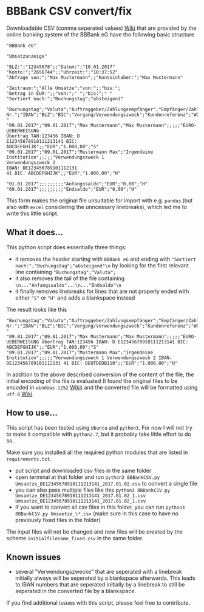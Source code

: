 # BBBank CSV convert/fix

Downloadable CSV (comma seperated values) [Wiki](https://en.wikipedia.org/wiki/Comma-separated_values) that are provided by the online banking system of the BBBank eG have the following basic structure

    "BBBank eG"
    
    "Umsatzanzeige"
    
    "BLZ:";"12345678";;"Datum:";"10.01.2017"
    "Konto:";"2656744";;"Uhrzeit:";"10:37:52"
    "Abfrage von:";"Max Mustermann";;"Kontoinhaber:";"Max Mustermann"
    
    "Zeitraum:";"Alle Umsätze";"von:";;"bis:";
    "Betrag in EUR:";;"von:";" ";"bis:";" "
    "Sortiert nach:";"Buchungstag";"absteigend"
    
    "Buchungstag";"Valuta";"Auftraggeber/Zahlungsempfänger";"Empfänger/Zahlungspflichtiger";"Konto-    Nr.";"IBAN";"BLZ";"BIC";"Vorgang/Verwendungszweck";"Kundenreferenz";"Währung";"Umsatz";" "
    "09.01.2017";"09.01.2017";"Max Mustermann";"Max Mustermann";;;;;"EURO-UEBERWEISUNG
    Übertrag TAN:123456 IBAN: D
    E12345678910111213141 BIC:
    ABCDEFGHIJK";;"EUR";"1.000,00";"S"
    "09.01.2017";"09.01.2017";"Mustermann Max";"Irgendeine Institution";;;;;"Verwendungszweck 1
    Verwendungszweck 2
    IBAN: DE123456789101112131
    41 BIC: ABCDEFGHIJK";;"EUR";"1.000,00";"H"
    
    "01.01.2017";;;;;;;;;"Anfangssaldo";"EUR";"0,00";"H"
    "09.01.2017";;;;;;;;;"Endsaldo";"EUR";"0,00";"H"

This form makes the original file unsuitable for import with e.g. `pandas` (but also with `excel` considering the unncessary linebreaks), which led me to write this little script.

## What it does...

This python script does essentially three things:
- it removes the header starting with `BBBank eG` and ending with `"Sortiert nach:";"Buchungstag";"absteigend"\n` by looking for the first relevant line containing `"Buchungstag";"Valuta";`
- it also removes the tail of the file containing `\n..."Anfangssaldo"...\n..."Endsaldo"\n`
- it finally removes linebreaks for lines that are not properly ended with either `"S"` or `"H"` and adds a blankspace instead

The result looks like this

    "Buchungstag";"Valuta";"Auftraggeber/Zahlungsempfänger";"Empfänger/Zahlungspflichtiger";"Konto-Nr.";"IBAN";"BLZ";"BIC";"Vorgang/Verwendungszweck";"Kundenreferenz";"Währung";"Umsatz";" "
    "09.01.2017";"09.01.2017";"Max Mustermann";"Max Mustermann";;;;;"EURO-UEBERWEISUNG Übertrag TAN:123456 IBAN: D E12345678910111213141 BIC: ABCDEFGHIJK";;"EUR";"1.000,00";"S" 
    "09.01.2017";"09.01.2017";"Mustermann Max";"Irgendeine Institution";;;;;"Verwendungszweck 1 Verwendungszweck 2 IBAN: DE123456789101112131 41 BIC: DEUTDEDB110";;"EUR";"1.000,00";"H" 

In addition to the above described conversion of the content of the file, the initial encoding of the file is evaluated (I found the original files to be encoded in `windows-1252` [Wiki](https://en.wikipedia.org/wiki/Windows-1252)) and the converted file will be formatted using `utf-8` [Wiki](https://en.wikipedia.org/wiki/UTF-8).

## How to use...

This script has been tested using `Ubuntu` and `python3`. For now I will not try to make it compatible with `python2.7`, but it probably take little effort to do so.

Make sure you installed all the required python modules that are listed in `requirements.txt`.

- put script and downloaded csv files in the same folder
- open terminal at that folder and run `python3 BBBankCSV.py Umsaetze_DE12345678910111213141_2017.01.02.csv` to convert a single file
- you can also pass multiple files like this `python3 BBBankCSV.py Umsaetze_DE12345678910111213141_2017.01.02_1.csv Umsaetze_DE12345678910111213141_2017.01.02_1.csv`
- if you want to convert all csv files in this folder, you can run `python3 BBBankCSV.py Umsaetze_\*.csv` (make sure in this case to have no previously fixed files in the folder)

The input files will not be changed and new files will be created by the scheme `initialfilename_fixed.csv` in the same folder.

## Known issues
- several "Verwendungszwecke" that are seperated with a linebreak initially always will be seperated by a blankspace afterwards. This leads to IBAN numbers that are seperated initially by a linebreak to still be seperated in the converted file by a blankspace.

If you find additional issues with this script, please feel free to contribute.
